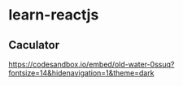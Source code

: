 # learn-reactjs

## Caculator
https://codesandbox.io/embed/old-water-0ssuq?fontsize=14&hidenavigation=1&theme=dark
